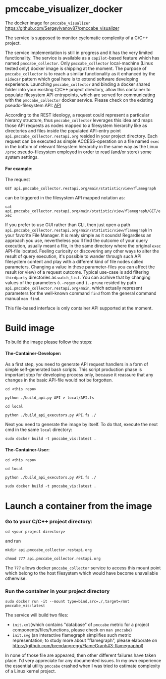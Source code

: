 # pmccabe_visualizer_docker

The docker image for `pmccabe_visualizer` https://github.com/SergeyIvanov87/pmccabe_visualizer

The service is supposed to monitor cyclomatic complexity of a C/C++ project.

The service implementation is still in progress and it has the very limited functionality.
The service is available as a `copilot`-based feature which has named `pmccabe_collector`. Only `pmccabe_collector` local-machine (Linux tested only) docker image is shipping at the moment.
The purpose of `pmccabe_collector` is to reach a similar functionality as it enhanced by the `sidecar` pattern which goal here is to extend software developing experience.
Launching `pmccabe_collector` and binding a docker shared folder into your existing C/C++ project directory, allow this container to populate filesystem API entrypoints, which are served for communicating with the `pmccabe_collector` docker service.
Please check on the existing pseudo-filesystem API:
[API](local/API.fs)

According to the REST ideology, a request could represent a particular hierarcy structure, thus `pmccabe_collector` leverages this idea and maps those API requests as nodes mapped to a filesystem hierarchy like as directories and files inside the populated API-entry point `api.pmccabe_collector.restapi.org` resided in your project directory.
Each request can be executed as simple ACCESS-operation on a file named `exec` in the bottom of relevant filesystem hierarchy in the same way as the Linux `/proc` pseudo-filesystem employed in order to read (and/or store) some system settings.

#### For example:

The request

`GET api.pmccabe_collector.restapi.org/main/statistic/view/flamegraph`

can be triggered in the filesystem API mapped notation as:

`cat api.pmccabe_collector.restapi.org/main/statistic/view/flamegraph/GET/exec`

If you prefer to use GUI rather than CLI, then just open a path `api.pmccabe_collector.restapi.org/main/statistic/view/flamegraph` in your favorite File Manager. It is realy simple as it sounds! Regardless an approach you use, nevertheless you'll find the outcome of your query execution, usually meant a file, in the same directory where the original `exec` API-file located. Feeling curiosity or discovering any other ways to alter the result of query execution, it's possible to wander through such API filesystem content and play with a different kind of file nodes called parameters. Changing a value in these parameter-files you can affect the result (or view) of a request outcome.
Typical use-case is add filtering `thirdparty` directories as `watch_list`. You can acrhive that by changing values of the parameters `0.-regex` and `1.-prune` resided by path `api.pmccabe_collector.restapi.org/main`, which actually represent parameters for the  well-known command `find` from the general command manual `man find`.

This file-based interface is only container API supported at the moment.

# Build image

To build the image please follow the steps:

#### The-Container-Developer:

As a first step, you need to generate API request handlers in a form of simple self-generated bash scripts. This script production phase is important step for developing process only, because it reassure that any changes in the basic API-file would not be forgotten.

`cd <this repo>`

`python ./build_api.py API > local/API.fs`

`cd local`

`python ./build_api_executors.py API.fs ./`

Next you need to generate the image by itself. To do that, execute the next cmd in the same `local` directory:

`sudo docker build -t pmccabe_vis:latest .`

#### The-Container-User:

 `cd <this repo>`

 `cd local`

 `python ./build_api_executors.py API.fs ./`

 `sudo docker build -t pmccabe_vis:latest .`


# Launch a container from the image

### Go to your C/C++ project directory:

`cd <your project directory>`

 and run

`mkdir api.pmccabe_collector.restapi.org`

`chmod 777 api.pmccabe_collector.restapi.org`

The `777` allows docker `pmccabe_collector` service to access this mount point which belong to the host filesystem which would have become unavailable otherwise.

### Run the container in your project directory

`sudo docker run -it --mount type=bind,src=./,target=/mnt pmccabe_vis:latest`

The service will build two files:
- `init.xml`(which contains "database" of `pmccabe` metric for a project components/files/functions, please check on `man pmccabe`)
- `init.svg` (an interactive flamegraph simplifies such metric representation; to study more about "flamegraph", please elaborate on https://github.com/brendangregg/FlameGraph#3-flamegraphpl)

In none of those file are appeared, then other different failures have taken place. I'd very appreciate for any documented issues. In my own experience the essential utility `pmccabe` crashed when I was tried to estimate complexity of a Linux kernel project.
